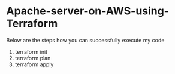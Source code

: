 # Apache-server-on-AWS-using-Terraform

Below are the steps how you can successfully execute my code

1. terraform init
2. terraform plan
3. terraform apply
